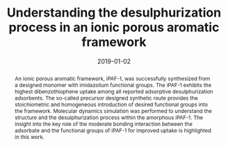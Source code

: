 ---
title: Understanding the desulphurization process in an ionic porous aromatic framework
authors:
- Yuyang Tian
- Jian Song
- Youliang Zhu
- Huanyu Zhao
- Faheem Muhammad
- Tingting Ma
- Mo Chen
- Guangshan Zhu
date: 2019-01-02
doi: 10.1039/C8SC03727B
publish_types: 期刊文章
publication: Chemical Science
publication_short: Chem. Sci.
abstract: An ionic porous aromatic framework, iPAF-1, was successfully  synthesized from a designed monomer with imidazolium functional groups.  The iPAF-1 exhibits the highest dibenzothiophene uptake among all  reported adsorptive desulphurization adsorbents. The so-called precursor  designed synthetic route provides the stoichiometric and homogeneous  introduction of desired functional groups into the framework. Molecular  dynamics simulation was performed to understand the structure and the  desulphurization process within the amorphous iPAF-1. The insight into  the key role of the moderate bonding interaction between the adsorbate  and the functional groups of iPAF-1 for improved uptake is highlighted  in this work.
url_pdf: https://pubs.rsc.org/en/content/articlelanding/2019/sc/c8sc03727b
---